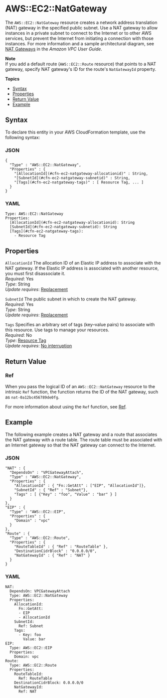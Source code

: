 # AWS::EC2::NatGateway<a name="aws-resource-ec2-natgateway"></a>

The `AWS::EC2::NatGateway` resource creates a network address translation \(NAT\) gateway in the specified public subnet\. Use a NAT gateway to allow instances in a private subnet to connect to the Internet or to other AWS services, but prevent the Internet from initiating a connection with those instances\. For more information and a sample architectural diagram, see [NAT Gateways](https://docs.aws.amazon.com/vpc/latest/userguide/vpc-nat-gateway.html) in the *Amazon VPC User Guide*\.

**Note**  
If you add a default route \(`AWS::EC2::Route` resource\) that points to a NAT gateway, specify NAT gateway's ID for the route's `NatGatewayId` property\.

**Topics**
+ [Syntax](#aws-resource-ec2-natgateway-syntax)
+ [Properties](#w4ab1c21c10d102c62c11)
+ [Return Value](#w4ab1c21c10d102c62c13)
+ [Example](#w4ab1c21c10d102c62c15)

## Syntax<a name="aws-resource-ec2-natgateway-syntax"></a>

To declare this entity in your AWS CloudFormation template, use the following syntax:

### JSON<a name="aws-resource-ec2-natgateway-syntax.json"></a>

```
{
  "Type" : "AWS::EC2::NatGateway",
  "Properties" : {
    "[AllocationId](#cfn-ec2-natgateway-allocationid)" : String,
    "[SubnetId](#cfn-ec2-natgateway-subnetid)" : String,
    "[Tags](#cfn-ec2-natgateway-tags)" : [ Resource Tag, ... ]
  }
}
```

### YAML<a name="aws-resource-ec2-natgateway-syntax.yaml"></a>

```
Type: AWS::EC2::NatGateway
Properties: 
  [AllocationId](#cfn-ec2-natgateway-allocationid): String
  [SubnetId](#cfn-ec2-natgateway-subnetid): String
  [Tags](#cfn-ec2-natgateway-tags): 
    - Resource Tag
```

## Properties<a name="w4ab1c21c10d102c62c11"></a>

`AllocationId`  <a name="cfn-ec2-natgateway-allocationid"></a>
The allocation ID of an Elastic IP address to associate with the NAT gateway\. If the Elastic IP address is associated with another resource, you must first disassociate it\.  
*Required*: Yes  
*Type*: String  
*Update requires*: [Replacement](using-cfn-updating-stacks-update-behaviors.md#update-replacement)

`SubnetId`  <a name="cfn-ec2-natgateway-subnetid"></a>
The public subnet in which to create the NAT gateway\.  
*Required*: Yes  
*Type*: String  
*Update requires*: [Replacement](using-cfn-updating-stacks-update-behaviors.md#update-replacement)

`Tags`  <a name="cfn-ec2-natgateway-tags"></a>
Specifies an arbitrary set of tags \(key–value pairs\) to associate with this resource\. Use tags to manage your resources\.  
*Required*: No  
*Type*: [Resource Tag](aws-properties-resource-tags.md)  
*Update requires*: [No interruption](using-cfn-updating-stacks-update-behaviors.md#update-no-interrupt)

## Return Value<a name="w4ab1c21c10d102c62c13"></a>

### Ref<a name="w4ab1c21c10d102c62c13b2"></a>

When you pass the logical ID of an `AWS::EC2::NatGateway` resource to the intrinsic `Ref` function, the function returns the ID of the NAT gateway, such as `nat-0a12bc456789de0fg`\.

For more information about using the `Ref` function, see [Ref](intrinsic-function-reference-ref.md)\.

## Example<a name="w4ab1c21c10d102c62c15"></a>

The following example creates a NAT gateway and a route that associates the NAT gateway with a route table\. The route table must be associated with an Internet gateway so that the NAT gateway can connect to the Internet\.

### JSON<a name="aws-resource-ec2-natgateway-example.json"></a>

```
"NAT" : {
  "DependsOn" : "VPCGatewayAttach",
  "Type" : "AWS::EC2::NatGateway",
  "Properties" : {
    "AllocationId" : { "Fn::GetAtt" : ["EIP", "AllocationId"]},
    "SubnetId" : { "Ref" : "Subnet"},
    "Tags" : [ {"Key" : "foo", "Value" : "bar" } ]
  }
},
"EIP" : {
  "Type" : "AWS::EC2::EIP",
  "Properties" : {
    "Domain" : "vpc"
  }
},
"Route" : {
  "Type" : "AWS::EC2::Route",
  "Properties" : {
    "RouteTableId" : { "Ref" : "RouteTable" },
    "DestinationCidrBlock" : "0.0.0.0/0",
    "NatGatewayId" : { "Ref" : "NAT" }
  }
}
```

### YAML<a name="aws-resource-ec2-natgateway-example.yaml"></a>

```
NAT:
  DependsOn: VPCGatewayAttach
  Type: AWS::EC2::NatGateway
  Properties:
    AllocationId:
      Fn::GetAtt:
      - EIP
      - AllocationId
    SubnetId:
      Ref: Subnet
    Tags:
      - Key: foo
        Value: bar
EIP:
  Type: AWS::EC2::EIP
  Properties:
    Domain: vpc
Route:
  Type: AWS::EC2::Route
  Properties:
    RouteTableId:
      Ref: RouteTable
    DestinationCidrBlock: 0.0.0.0/0
    NatGatewayId:
      Ref: NAT
```